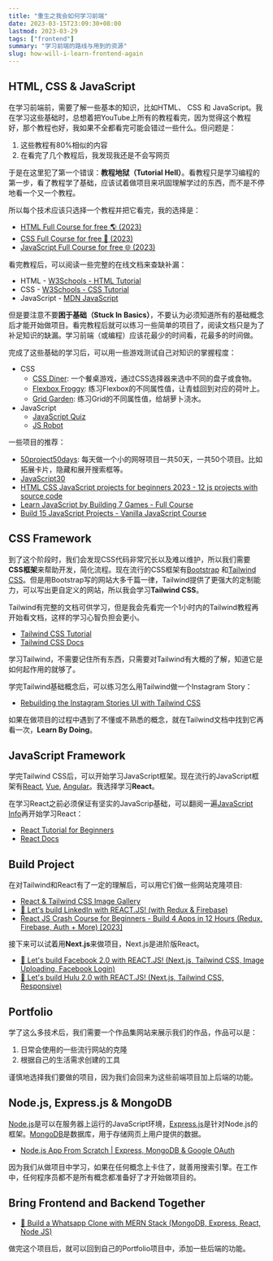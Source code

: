 ```yaml
---
title: "重生之我会如何学习前端"
date: 2023-03-15T23:09:30+08:00
lastmod: 2023-03-29
tags: ["frontend"]
summary: "学习前端的路线与用到的资源"
slug: how-will-i-learn-frontend-again
---
```


## HTML, CSS & JavaScript

在学习前端前，需要了解一些基本的知识，比如HTML、 CSS 和 JavaScript。我在学习这些基础时，总想着把YouTube上所有的教程看完，因为觉得这个教程好，那个教程也好，我如果不全都看完可能会错过一些什么。但问题是：
1. 这些教程有80%相似的内容
2. 在看完了几个教程后，我发现我还是不会写网页

于是在这里犯了第一个错误：**教程地狱（Tutorial Hell）**。看教程只是学习编程的第一步，看了教程学了基础，应该试着做项目来巩固理解学过的东西，而不是不停地看一个又一个教程。

所以每个技术应该只选择一个教程并把它看完，我的选择是：
- [HTML Full Course for free 🌎 (2023)](https://youtu.be/HD13eq_Pmp8)
- [CSS Full Course for free 🎨 (2023)](https://youtu.be/8dWL3wF_OMw)
- [JavaScript Full Course for free 🌐 (2023)](https://youtu.be/8dWL3wF_OMw)

看完教程后，可以阅读一些完整的在线文档来查缺补漏：

- HTML - [W3Schools - HTML Tutorial](https://www.w3schools.com/html/default.asp)
- CSS - [W3Schools - CSS Tutorial](https://www.w3schools.com/css/default.asp)
- JavaScript - [MDN JavaScript](https://developer.mozilla.org/en-US/docs/Web/JavaScript/Reference)

但是要注意不要**困于基础（Stuck In Basics）**，不要认为必须知道所有的基础概念后才能开始做项目。看完教程后就可以练习一些简单的项目了，阅读文档只是为了补足知识的缺漏。学习前端（或编程）应该花最少的时间看，花最多的时间做。

完成了这些基础的学习后，可以用一些游戏测试自己对知识的掌握程度：
- CSS
    - [CSS Diner](https://flukeout.github.io/): 一个餐桌游戏，通过CSS选择器来选中不同的盘子或食物。
    - [Flexbox Froggy](https://flexboxfroggy.com/): 练习Flexbox的不同属性值，让青蛙回到对应的荷叶上。
    - [Grid Garden](https://cssgridgarden.com/): 练习Grid的不同属性值，给胡萝卜浇水。
- JavaScript
    - [JavaScript Quiz](http://javascriptquiz.com/)
    - [JS Robot](https://lab.reaal.me/jsrobot/#level=1&language=en)


一些项目的推荐：
- [50project50days](https://github.com/bradtraversy/50projects50days): 每天做一个小的网呀项目一共50天，一共50个项目。比如拓展卡片，隐藏和展开搜索框等。
- [JavaScript30](https://javascript30.com/)
- [HTML CSS JavaScript projects for beginners 2023 - 12 js projects with source code](https://youtu.be/-7JSF_aATJg)
- [Learn JavaScript by Building 7 Games - Full Course](https://youtu.be/ec8vSKJuZTk)
- [Build 15 JavaScript Projects - Vanilla JavaScript Course](https://youtu.be/3PHXvlpOkf4)


## CSS Framework

到了这个阶段时，我们会发现CSS代码非常冗长以及难以维护，所以我们需要**CSS框架**来帮助开发，简化流程。现在流行的CSS框架有[Bootstrap](https://getbootstrap.com/) 和[Tailwind CSS](https://tailwindcss.com/)。但是用Bootstrap写的网站大多千篇一律，Tailwind提供了更强大的定制能力，可以写出更自定义的网站，所以我会学习**Tailwind CSS**。

Tailwind有完整的文档可供学习，但是我会先看完一个1小时内的Tailwind教程再开始看文档，这样的学习心智负担会更小。
- [Tailwind CSS Tutorial](https://www.youtube.com/watch?v=bxmDnn7lrnk&list=PL4cUxeGkcC9gpXORlEHjc5bgnIi5HEGhw)
- [Tailwind CSS Docs](https://tailwindcss.com/docs/installation)

学习Tailwind，不需要记住所有东西，只需要对Tailwind有大概的了解，知道它是如何起作用的就够了。

学完Tailwind基础概念后，可以练习怎么用Tailwind做一个Instagram Story：
- [Rebuilding the Instagram Stories UI with Tailwind CSS](https://youtu.be/v74SZBVMPa0)

如果在做项目的过程中遇到了不懂或不熟悉的概念，就在Tailwind文档中找到它再看一次，**Learn By Doing**。

## JavaScript Framework

学完Tailwind CSS后，可以开始学习JavaScript框架。现在流行的JavaScript框架有[React](https://reactjs.org/), [Vue](https://vuejs.org/), [Angular](https://angular.io/)。我选择学习**React**。

在学习React之前必须保证有坚实的JavaScrip基础，可以翻阅一遍[JavaScript Info](https://javascript.info/)再开始学习React：

- [React Tutorial for Beginners](https://youtu.be/SqcY0GlETPk)
- [React Docs](https://reactjs.org/docs/getting-started.html)

## Build Project

在对Tailwind和React有了一定的理解后，可以用它们做一些网站克隆项目:
- [React & Tailwind CSS Image Gallery](https://youtu.be/FiGmAI5e91M)
- [🔴 Let's build LinkedIn with REACT.JS! (with Redux & Firebase)](https://www.youtube.com/live/QaYts9sPmcY?feature=share)
- [React JS Crash Course for Beginners - Build 4 Apps in 12 Hours (Redux, Firebase, Auth + More) [2023]](https://youtu.be/tbvguOj8C-o)

接下来可以试着用**Next.js**来做项目，Next.js是进阶版React。
- [🔴 Let's build Facebook 2.0 with REACT.JS! (Next.js, Tailwind CSS, Image Uploading, Facebook Login)](https://www.youtube.com/live/dBotWYKYYWc?feature=share)
- [🔴 Let's build Hulu 2.0 with REACT.JS! (Next.js, Tailwind CSS, Responsive)](https://www.youtube.com/live/MqDlsjc8GLo?feature=share)

## Portfolio

学了这么多技术后，我们需要一个作品集网站来展示我们的作品，作品可以是：
1. 日常会使用的一些流行网站的克隆
2. 根据自己的生活需求创建的工具

谨慎地选择我们要做的项目，因为我们会回来为这些前端项目加上后端的功能。

## Node.js, Express.js & MongoDB

[Node.js](https://nodejs.org/en/)是可以在服务器上运行的JavaScript环境，[Express.js](https://expressjs.com/)是针对Node.js的框架。[MongoDB](https://www.mongodb.com/)是数据库，用于存储网页上用户提供的数据。

- [Node.js App From Scratch | Express, MongoDB & Google OAuth](https://youtu.be/SBvmnHTQIPY)

因为我们从做项目中学习，如果在任何概念上卡住了，就善用搜索引擎。在工作中，任何程序员都不是所有概念都准备好了才开始做项目的。

## Bring Frontend and Backend Together

- [🔴 Build a Whatsapp Clone with MERN Stack (MongoDB, Express, React, Node JS)](https://www.youtube.com/live/gzdQDxzW2Tw?feature=share)

做完这个项目后，就可以回到自己的Portfolio项目中，添加一些后端的功能。